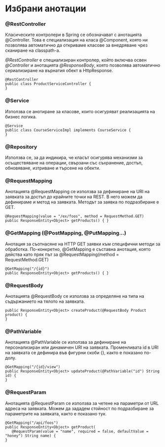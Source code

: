 # Избрани анотации

### @RestController

Класическите контролери в Spring се обозначават с анотацията @Controller. Това е специализация на класа @Component, която ни позволява автоматично да откриваме класове за внедряване чрез сканиране на classpath-a.&#x20;

_@RestController_ е специализиран контролер, който включва освен _@Controller_ и анотацията _@ResponseBody_, която позволява автоматично сериализиране на върнатия обект в HttpResponse.

```
@RestController
public class ProductServiceController { 
}
```

### @Service

Използва се анотиране за класове, които осигуряват реализацията на бизнес логика.

```
@Service
public class CourseServiceImpl implements CourseService {
}

```

### @Repository

Използва се, за да индикира, че класът осигурява механизми за осъществяване на операции, свързани със съхранение, достъп, обновяване, изтриване и търсене на обекти.

### @RequestMapping

Анотацията @RequestMapping се използва за дефиниране на URI на заявката за достъп до крайните точки на REST. В него можем да дефинираме и метод на заявката. Методът за заявка по подразбиране е GET.

```
@RequestMapping(value = "/ex/foos", method = RequestMethod.GET)
public ResponseEntity<Object> getProducts() { }
```

### @GetMapping (@PostMapping, @PutMapping…)

Анотация за съотнасяне на HTTP GET заявки към специфични методи за обработка. По-конкретно, @GetMapping е съставна анотация, която действа като пряк път за @RequestMapping(method = RequestMethod.GET)

```
@GetMapping("/{id}")
public ResponseEntity<Object> getProducts() { }
```

### @RequestBody

Анотацията @RequestBody се използва за определяне на типа на съдържанието на тялото на заявката.

```
public ResponseEntity<Object> createProduct(@RequestBody Product product) {
}
```

### @PathVariable

Анотацията @PathVariable се използва за дефиниране на персонализиран или динамичен URI на заявката. Променливата id в URI на заявката се дефинира във фигурни скоби {}, както е показано по-долу.

```
@GetMapping("/{id}/view")
public ResponseEntity<Object> updateProduct(@PathVariable("id") String id) {
}
```

### @RequestParam

Анотацията @RequestParam се използва за четене на параметри от URL адреса на заявката. Можем да зададем стойност по подразбиране за параметрите на заявката, както е показано тук.

```
@GetMapping("/api/foos")
public ResponseEntity<Object> getProduct(
   @RequestParam(value = "name", required = false, defaultValue = "honey") String name) {
}
```

